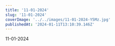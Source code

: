 ```yaml
---
title: '11-01-2024'
slug: '11-01-2024'
coverImage: '../../images/11-01-2024-Y5Mz.jpg'
publishedAt: '2024-01-11T13:10:39.146Z'
---
```


11-01-2024